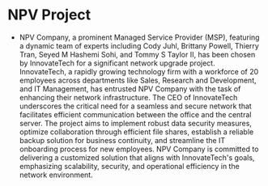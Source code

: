 # NPV Project

* NPV Company, a prominent Managed Service Provider (MSP), featuring a dynamic team of experts including Cody Juhl, Brittany Powell, Thierry Tran, Seyed M Hashemi Sohi, and Tommy S Taylor II, has been chosen by InnovateTech for a significant network upgrade project. InnovateTech, a rapidly growing technology firm with a workforce of 20 employees across departments like Sales, Research and Development, and IT Management, has entrusted NPV Company with the task of enhancing their network infrastructure. The CEO of InnovateTech underscores the critical need for a seamless and secure network that facilitates efficient communication between the office and the central server. The project aims to implement robust data security measures, optimize collaboration through efficient file shares, establish a reliable backup solution for business continuity, and streamline the IT onboarding process for new employees. NPV Company is committed to delivering a customized solution that aligns with InnovateTech's goals, emphasizing scalability, security, and operational efficiency in the network environment.
